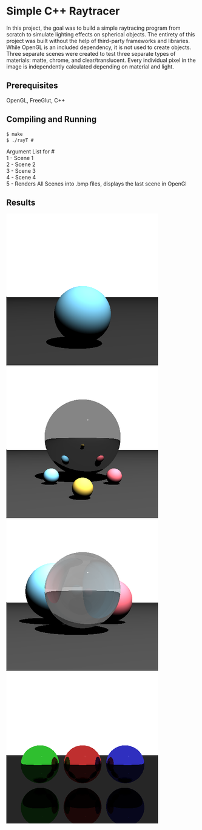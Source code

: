 # Simple C++ Raytracer

In this project, the goal was to build a simple raytracing program from scratch to simulate lighting effects on spherical objects. The entirety of this project was built without the help of third-party frameworks and libraries. While OpenGL is an included dependency, it is not used to create objects. Three separate scenes were created to test three separate types of materials: matte, chrome, and clear/translucent. Every individual pixel in the image is independently calculated depending on material and light.

## Prerequisites

OpenGL, FreeGlut, C++

## Compiling and Running

```
$ make  
$ ./rayT #
```

Argument List for #  
1 - Scene 1  
2 - Scene 2  
3 - Scene 3  
4 - Scene 4  
5 - Renders All Scenes into .bmp files, displays the last scene in OpenGl  

## Results

![Scene 1](results/scene1.bmp)
![Scene 2](results/scene2.bmp)  
![Scene 3](results/scene3.bmp)
![Scene 4](results/scene4.bmp)  
